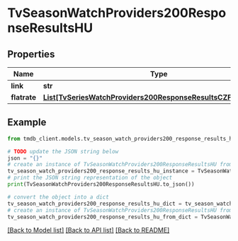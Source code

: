 # TvSeasonWatchProviders200ResponseResultsHU


## Properties

Name | Type | Description | Notes
------------ | ------------- | ------------- | -------------
**link** | **str** |  | [optional] 
**flatrate** | [**List[TvSeriesWatchProviders200ResponseResultsCZFlatrateInner]**](TvSeriesWatchProviders200ResponseResultsCZFlatrateInner.md) |  | [optional] 

## Example

```python
from tmdb_client.models.tv_season_watch_providers200_response_results_hu import TvSeasonWatchProviders200ResponseResultsHU

# TODO update the JSON string below
json = "{}"
# create an instance of TvSeasonWatchProviders200ResponseResultsHU from a JSON string
tv_season_watch_providers200_response_results_hu_instance = TvSeasonWatchProviders200ResponseResultsHU.from_json(json)
# print the JSON string representation of the object
print(TvSeasonWatchProviders200ResponseResultsHU.to_json())

# convert the object into a dict
tv_season_watch_providers200_response_results_hu_dict = tv_season_watch_providers200_response_results_hu_instance.to_dict()
# create an instance of TvSeasonWatchProviders200ResponseResultsHU from a dict
tv_season_watch_providers200_response_results_hu_from_dict = TvSeasonWatchProviders200ResponseResultsHU.from_dict(tv_season_watch_providers200_response_results_hu_dict)
```
[[Back to Model list]](../README.md#documentation-for-models) [[Back to API list]](../README.md#documentation-for-api-endpoints) [[Back to README]](../README.md)


